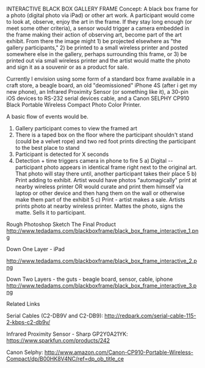INTERACTIVE BLACK BOX GALLERY FRAME
Concept:  A black box frame for a photo (digital photo via iPad) or other art work.  A participant would come to look at, observe, enjoy the art in the frame.  If they stay long enough (or meet some other criteria), a sensor would trigger a camera embedded in the frame making their action of observing art, become part of the art exhibit.  From there the image might 1) be projected elsewhere as "the gallery participants,"  2) be printed to a small wireless printer and posted somewhere else in the gallery, perhaps surrounding this frame, or 3) be printed out via small wireless printer and the artist would matte the photo and sign it as a souvenir or as a product for sale.

Currently I envision using some form of a standard box frame available in a craft store, a beagle board, an old "deomissioned" iPhone 4S (after i get my new phone), an Infrared Proximity Sensor (or something like it), a 30-pin iOS devices to RS-232 serial devices cable, and a Canon SELPHY CP910 Black Portable Wireless Compact Photo Color Printer.

A basic flow of events would be.
1) Gallery participant comes to view the framed art
2) There is a taped box on the floor where the participant shouldn't stand (could be a velvet rope) and two red foot prints directing the participant to the best place to stand
3) Participant is detected for X seconds
4) Detection + time triggers camera in phone to fire
5 a) Digital -- participant photo appears in identical frame right next to the original art.  That photo will stay there until, another participant takes their place
5 b) Print adding to exhibit.  Artist would have photos "automagically" print at nearby wireless printer OR would curate and print them himself via laptop or other device and then hang them on the wall or otherwise make them part of the exhibit
5 c) Print - artist makes a sale.  Artists prints photo at nearby wireless printer.  Mattes the photo, signs the matte.  Sells it to participant.

Rough Photoshop Sketch
The Final Product
http://www.tedadams.com/blackboxframe/black_box_frame_interactive_1.png

Down One Layer - iPad

http://www.tedadams.com/blackboxframe/black_box_frame_interactive_2.png

Down Two Layers - the guts - beagle board, sensor, cable, iphone
http://www.tedadams.com/blackboxframe/black_box_frame_interactive_3.png





Related Links

Serial Cables (C2-DB9V and C2-DB9): http://redpark.com/serial-cable-115-2-kbps-c2-db9v/


Infrared Proximity Sensor - Sharp GP2Y0A21YK: https://www.sparkfun.com/products/242

Canon Selphy: http://www.amazon.com/Canon-CP910-Portable-Wireless-Compact/dp/B00HK8V4NC/ref=dp_ob_title_ce

